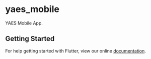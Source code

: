 # yaes_mobile

YAES Mobile App.

## Getting Started

For help getting started with Flutter, view our online
[documentation](https://flutter.io/).
